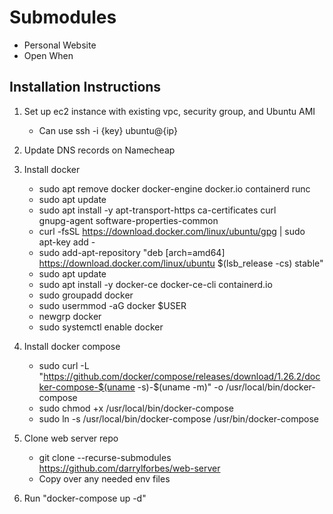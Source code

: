 # Submodules

* Personal Website
* Open When

## Installation Instructions

1. Set up ec2 instance with existing vpc, security group, and Ubuntu AMI

    * Can use ssh -i {key} ubuntu@{ip}

2. Update DNS records on Namecheap

3. Install docker

    * sudo apt remove docker docker-engine docker.io containerd runc
    * sudo apt update
    * sudo apt install -y apt-transport-https ca-certificates curl \
      gnupg-agent software-properties-common
    * curl -fsSL https://download.docker.com/linux/ubuntu/gpg | sudo apt-key add -
    * sudo add-apt-repository "deb [arch=amd64] \
      https://download.docker.com/linux/ubuntu $(lsb_release -cs) stable"
    * sudo apt update
    * sudo apt install -y docker-ce docker-ce-cli containerd.io
    * sudo groupadd docker
    * sudo usermmod -aG docker $USER
    * newgrp docker
    * sudo systemctl enable docker

4. Install docker compose

    * sudo curl -L "https://github.com/docker/compose/releases/download/1.26.2/docker-compose-$(uname -s)-$(uname -m)" -o /usr/local/bin/docker-compose
    * sudo chmod +x /usr/local/bin/docker-compose
    * sudo ln -s /usr/local/bin/docker-compose /usr/bin/docker-compose


5. Clone web server repo

    * git clone --recurse-submodules https://github.com/darrylforbes/web-server
    * Copy over any needed env files

6. Run "docker-compose up -d"
